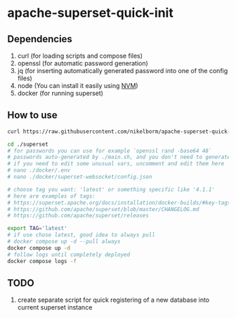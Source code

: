 # apache-superset-quick-init

## Dependencies

1. curl (for loading scripts and compose files)
2. openssl (for automatic password generation)
3. jq (for inserting automatically generated password into one of the config files)
4. node (You can install it easily using [NVM](https://github.com/nvm-sh/nvm))
5. docker (for running superset)

## How to use

```bash
curl https://raw.githubusercontent.com/nikelborm/apache-superset-quick-init/refs/heads/main/main.sh | bash

cd ./superset
# for passwords you can use for example `openssl rand -base64 48`
# passwords auto-generated by ./main.sh, and you don't need to generate them
# if you need to edit some unusual vars, uncomment and edit them here
# nano ./docker/.env
# nano ./docker/superset-websocket/config.json

# choose tag you want: 'latest' or something specific like '4.1.1'
# here are examples of tags:
# https://superset.apache.org/docs/installation/docker-builds/#key-tags-examples
# https://github.com/apache/superset/blob/master/CHANGELOG.md
# https://github.com/apache/superset/releases

export TAG='latest'
# if use chose latest, good idea to always pull
# docker compose up -d --pull always
docker compose up -d
# follow logs until completely deployed
docker compose logs -f
```

## TODO

1. create separate script for quick registering of a new database into current superset instance
